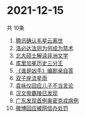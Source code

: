 # 2021-12-15
  共 10条

  <!-- BEGIN -->
  <!-- 最后更新时间:Wed Dec 15 2021 03:11:37 GMT+0000 (Coordinated Universal Time) -->
  1. [腾讯确认毛星云离世](https://www.zhihu.com/search?q=毛星云)
1. [洛必达法则为何成为禁术](https://www.zhihu.com/search?q=洛必达法则)
1. [北大硕士解读非洲文学](https://www.zhihu.com/search?q=非洲文学)
1. [库里加冕历史三分王](https://www.zhihu.com/search?q=库里)
1. [《谁是凶手》编剧亲自答](https://www.zhihu.com/search?q=谁是凶手)
1. [双子座流星雨](https://www.zhihu.com/search?q=流星雨)
1. [袁咏仪回应儿子不当言论](https://www.zhihu.com/search?q=袁咏仪)
1. [汉文帝霸陵已发现](https://www.zhihu.com/search?q=汉文帝霸陵)
1. [广东发现首例奥密克戎病例](https://www.zhihu.com/search?q=广东疫情)
1. [微博回应被网信办处罚](https://www.zhihu.com/search?q=微博)
  <!-- END -->
  